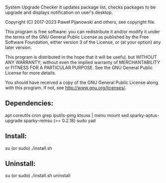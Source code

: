 System Upgrade Checker
It updates package list, checks packages to be upgrade and displays notification on user's desktop.

Copyright (C) 2017-2023 Paweł Pijanowski and others, see copyright file.

This program is free software: you can redistribute it and/or modify
it under the terms of the GNU General Public License as published by
the Free Software Foundation, either version 3 of the License, or
(at your option) any later version.

This program is distributed in the hope that it will be useful,
but WITHOUT ANY WARRANTY; without even the implied warranty of
MERCHANTABILITY or FITNESS FOR A PARTICULAR PURPOSE.  See the
GNU General Public License for more details.

You should have received a copy of the GNU General Public License
along with this program.  If not, see <http://www.gnu.org/licenses/>.

Dependencies:
-------------
apt
coreutils
cron
grep
iputils-ping
ktsuss | menu
mount
sed
sparky-aptus-upgrade
sparky-remsu (>= 0.2.18)
sudo
yad

Install:
-------------
su (or sudo) 
./install.sh

Uninstall:
-------------
su (or sudo)
./install.sh uninstall
